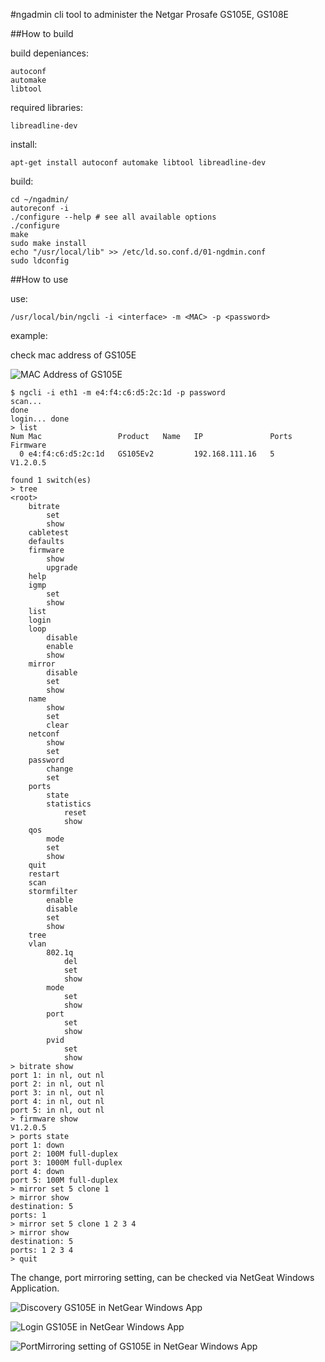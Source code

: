 #ngadmin
cli tool to administer the Netgar Prosafe GS105E, GS108E

##How to build

build depeniances:

```
autoconf
automake
libtool
```

required libraries:

```libreadline-dev```

install:

```
apt-get install autoconf automake libtool libreadline-dev
```

build:

```
cd ~/ngadmin/
autoreconf -i
./configure --help # see all available options
./configure
make
sudo make install
echo "/usr/local/lib" >> /etc/ld.so.conf.d/01-ngdmin.conf
sudo ldconfig
```

##How to use

use:

```
/usr/local/bin/ngcli -i <interface> -m <MAC> -p <password>
```

example:

check mac address of GS105E

![MAC Address of GS105E](docs/gs105e_000.png)


```
$ ngcli -i eth1 -m e4:f4:c6:d5:2c:1d -p password
scan... 
done
login... done
> list
Num Mac                 Product   Name   IP               Ports   Firmware
  0 e4:f4:c6:d5:2c:1d   GS105Ev2         192.168.111.16   5       V1.2.0.5
 
found 1 switch(es)
> tree
<root>
    bitrate
        set
        show
    cabletest
    defaults
    firmware
        show
        upgrade
    help
    igmp
        set
        show
    list
    login
    loop
        disable
        enable
        show
    mirror
        disable
        set
        show
    name
        show
        set
        clear
    netconf
        show
        set
    password
        change
        set
    ports
        state
        statistics
            reset
            show
    qos
        mode
        set
        show
    quit
    restart
    scan
    stormfilter
        enable
        disable
        set
        show
    tree
    vlan
        802.1q
            del
            set
            show
        mode
            set
            show
        port
            set
            show
        pvid
            set
            show
> bitrate show
port 1: in nl, out nl
port 2: in nl, out nl
port 3: in nl, out nl
port 4: in nl, out nl
port 5: in nl, out nl
> firmware show
V1.2.0.5
> ports state 
port 1: down
port 2: 100M full-duplex
port 3: 1000M full-duplex
port 4: down
port 5: 100M full-duplex
> mirror set 5 clone 1
> mirror show
destination: 5
ports: 1 
> mirror set 5 clone 1 2 3 4
> mirror show
destination: 5
ports: 1 2 3 4 
> quit
```

The change, port mirroring setting, can be checked via NetGeat Windows Application.

![Discovery GS105E in NetGear Windows App](docs/gs105e_001.png)

![Login GS105E in NetGear Windows App](docs/gs105e_002.png)

![PortMirroring setting of GS105E in NetGear Windows App](docs/gs105e_003.png)


